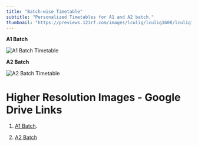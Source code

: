 ```yaml
---
title: "Batch-wise Timetable"
subtitle: "Personalized Timetables for A1 and A2 batch."
thumbnail: "https://previews.123rf.com/images/lculig/lculig1608/lculig160800487/61749660-timetable-word-cloud-concept.jpg"
---
```


**A1 Batch** 

![A1 Batch Timetable](https://www.linkpicture.com/q/A1-Timetable_2.png) 

**A2 Batch**

![A2 Batch Timetable](https://www.linkpicture.com/q/a2-timetable.png)



# Higher Resolution Images - Google Drive Links

1. [A1 Batch](https://drive.google.com/file/d/1lo-pz_C9c81L3yjTmxfsA4Iz9D2E8Jqh/view?usp=sharing).

2. [A2 Batch](https://drive.google.com/file/d/1kYAppf0FFYCs8UcyTF_H2Na2EFDneFWZ/view?usp=sharing)
